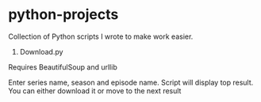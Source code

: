 # python-projects

Collection of Python scripts I wrote to make work easier.

1. Download.py

Requires BeautifulSoup and urllib

Enter series name, season and episode name. Script will display top result. You can either download it or move to the next result


